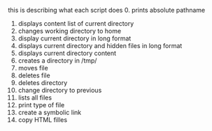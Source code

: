 this is describing what each script does
0. prints absolute pathname
1. displays content list of current directory
2. changes working directory to home
3. display current directory in long format
4. displays current directory and hidden files in long format
5. displays current directory content
6. creates a directory in /tmp/
7. moves file
8. deletes file
9. deletes directory
10. change directory to previous
11. lists all files
12. print type of file
13. create a symbolic link
14. copy HTML filles
